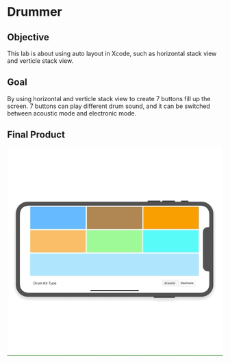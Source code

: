 # Drummer

## Objective
This lab is about using auto layout in Xcode, such as horizontal stack view and verticle stack view.


## Goal
By using horizontal and verticle stack view to create 7 buttons fill up the screen.
7 buttons can play different drum sound, and it can be switched between acoustic mode and electronic mode.

## Final Product
![](image/lab3_demo.gif)
